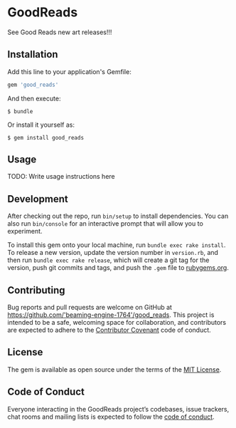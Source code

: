 # GoodReads

See Good Reads new art releases!!!

## Installation

Add this line to your application's Gemfile:

```ruby
gem 'good_reads'
```

And then execute:

    $ bundle

Or install it yourself as:

    $ gem install good_reads

## Usage

TODO: Write usage instructions here

## Development

After checking out the repo, run `bin/setup` to install dependencies. You can also run `bin/console` for an interactive prompt that will allow you to experiment.

To install this gem onto your local machine, run `bundle exec rake install`. To release a new version, update the version number in `version.rb`, and then run `bundle exec rake release`, which will create a git tag for the version, push git commits and tags, and push the `.gem` file to [rubygems.org](https://rubygems.org).

## Contributing

Bug reports and pull requests are welcome on GitHub at https://github.com/'beaming-engine-1764'/good_reads. This project is intended to be a safe, welcoming space for collaboration, and contributors are expected to adhere to the [Contributor Covenant](http://contributor-covenant.org) code of conduct.

## License

The gem is available as open source under the terms of the [MIT License](https://opensource.org/licenses/MIT).

## Code of Conduct

Everyone interacting in the GoodReads project’s codebases, issue trackers, chat rooms and mailing lists is expected to follow the [code of conduct](https://github.com/'beaming-engine-1764'/good_reads/blob/master/CODE_OF_CONDUCT.md).
